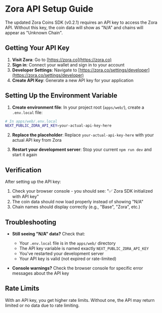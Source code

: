 # Zora API Setup Guide

The updated Zora Coins SDK (v0.2.1) requires an API key to access the Zora API. Without this key, the coin data will show as "N/A" and chains will appear as "Unknown Chain".

## Getting Your API Key

1. **Visit Zora**: Go to [https://zora.co](https://zora.co)
2. **Sign in**: Connect your wallet and sign in to your account
3. **Developer Settings**: Navigate to [https://zora.co/settings/developer](https://zora.co/settings/developer)
4. **Create API Key**: Generate a new API key for your application

## Setting Up the Environment Variable

1. **Create environment file**: In your project root (`apps/web/`), create a `.env.local` file:

```bash
# In apps/web/.env.local
NEXT_PUBLIC_ZORA_API_KEY=your-actual-api-key-here
```

2. **Replace the placeholder**: Replace `your-actual-api-key-here` with your actual API key from Zora

3. **Restart your development server**: Stop your current `npm run dev` and start it again

## Verification

After setting up the API key:

1. Check your browser console - you should see: "✅ Zora SDK initialized with API key"
2. The coin data should now load properly instead of showing "N/A"
3. Chain names should display correctly (e.g., "Base", "Zora", etc.)

## Troubleshooting

- **Still seeing "N/A" data?** Check that:

    - Your `.env.local` file is in the `apps/web/` directory
    - The API key variable is named exactly `NEXT_PUBLIC_ZORA_API_KEY`
    - You've restarted your development server
    - Your API key is valid (not expired or rate-limited)

- **Console warnings?** Check the browser console for specific error messages about the API key

## Rate Limits

With an API key, you get higher rate limits. Without one, the API may return limited or no data due to rate limiting.
